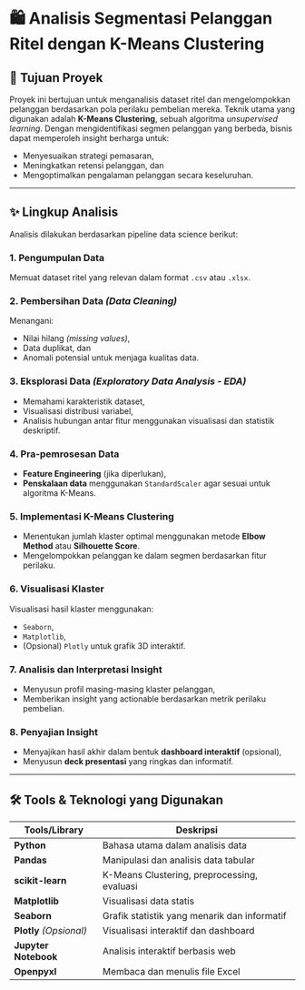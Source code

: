 # 🛍️ Analisis Segmentasi Pelanggan Ritel dengan K-Means Clustering

## 🎯 Tujuan Proyek
Proyek ini bertujuan untuk menganalisis dataset ritel dan mengelompokkan pelanggan berdasarkan pola perilaku pembelian mereka. Teknik utama yang digunakan adalah **K-Means Clustering**, sebuah algoritma *unsupervised learning*. Dengan mengidentifikasi segmen pelanggan yang berbeda, bisnis dapat memperoleh insight berharga untuk:

- Menyesuaikan strategi pemasaran,
- Meningkatkan retensi pelanggan, dan
- Mengoptimalkan pengalaman pelanggan secara keseluruhan.

---

## ✨ Lingkup Analisis

Analisis dilakukan berdasarkan pipeline data science berikut:

### 1. Pengumpulan Data
Memuat dataset ritel yang relevan dalam format `.csv` atau `.xlsx`.

### 2. Pembersihan Data *(Data Cleaning)*
Menangani:
- Nilai hilang *(missing values)*,
- Data duplikat, dan
- Anomali potensial untuk menjaga kualitas data.

### 3. Eksplorasi Data *(Exploratory Data Analysis - EDA)*
- Memahami karakteristik dataset,
- Visualisasi distribusi variabel,
- Analisis hubungan antar fitur menggunakan visualisasi dan statistik deskriptif.

### 4. Pra-pemrosesan Data
- **Feature Engineering** (jika diperlukan),
- **Penskalaan data** menggunakan `StandardScaler` agar sesuai untuk algoritma K-Means.

### 5. Implementasi K-Means Clustering
- Menentukan jumlah klaster optimal menggunakan metode **Elbow Method** atau **Silhouette Score**.
- Mengelompokkan pelanggan ke dalam segmen berdasarkan fitur perilaku.

### 6. Visualisasi Klaster
Visualisasi hasil klaster menggunakan:
- `Seaborn`,
- `Matplotlib`,
- (Opsional) `Plotly` untuk grafik 3D interaktif.

### 7. Analisis dan Interpretasi Insight
- Menyusun profil masing-masing klaster pelanggan,
- Memberikan insight yang actionable berdasarkan metrik perilaku pembelian.

### 8. Penyajian Insight
- Menyajikan hasil akhir dalam bentuk **dashboard interaktif** (opsional),
- Menyusun **deck presentasi** yang ringkas dan informatif.

---

## 🛠️ Tools & Teknologi yang Digunakan

| Tools/Library      | Deskripsi |
|--------------------|----------|
| **Python**         | Bahasa utama dalam analisis data |
| **Pandas**         | Manipulasi dan analisis data tabular |
| **scikit-learn**   | K-Means Clustering, preprocessing, evaluasi |
| **Matplotlib**     | Visualisasi data statis |
| **Seaborn**        | Grafik statistik yang menarik dan informatif |
| **Plotly** *(Opsional)* | Visualisasi interaktif dan dashboard |
| **Jupyter Notebook** | Analisis interaktif berbasis web |
| **Openpyxl**       | Membaca dan menulis file Excel  |
